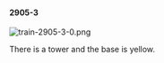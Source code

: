 #### 2905-3
![train-2905-3-0.png](https://github.com/lil-lab/nlvr/raw/master/nlvr/train/images/27/train-2905-3-0.png "train-2905-3-0.png")

There is a tower and the base is yellow.